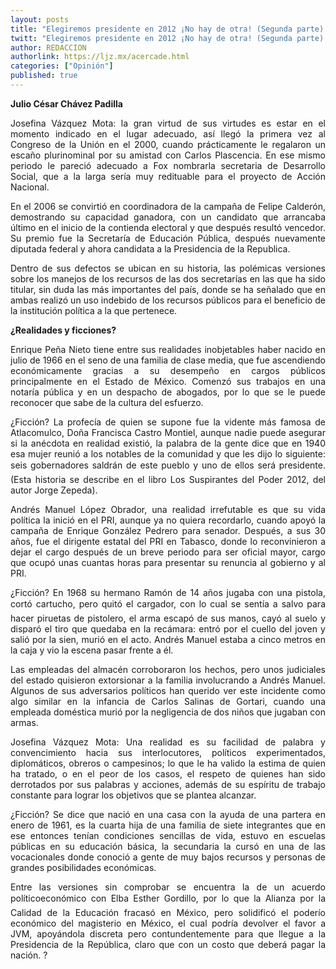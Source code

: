 ```yaml
---
layout: posts
title: "Elegiremos presidente en 2012 ¡No hay de otra! (Segunda parte) "
twitt: "Elegiremos presidente en 2012 ¡No hay de otra! (Segunda parte) "
author: REDACCION
authorlink: https://ljz.mx/acercade.html
categories: ["Opinión"]
published: true
---
```

<p style="text-align: justify;">
  <strong>Julio César Chávez Padilla</strong>
</p>

<p style="text-align: justify;">
  Josefina Vázquez Mota: la gran virtud de sus virtudes es estar en el momento indicado en el lugar adecuado, así llegó la primera vez al Congreso de la Unión en el 2000, cuando prácticamente le regalaron un escaño plurinominal por su amistad con Carlos Plascencia. En ese mismo periodo le pareció adecuado a Fox nombrarla secretaria de Desarrollo Social, que a la larga sería muy redituable para el proyecto de Acción Nacional.
</p>

<p style="text-align: justify;">
  En el 2006 se convirtió en coordinadora de la campaña de Felipe Calderón, demostrando su capacidad ganadora, con un candidato que arrancaba último en el inicio de la contienda electoral y que después resultó vencedor. Su premio fue la Secretaría de Educación Pública, después nuevamente diputada federal y ahora candidata a la Presidencia de la Republica.
</p>

<p style="text-align: justify;">
  Dentro de sus defectos se ubican en su historia, las polémicas versiones sobre los manejos de los recursos de las dos secretarías en las que ha sido titular, sin duda las más importantes del país, donde se ha señalado que en ambas realizó un uso indebido de los recursos públicos para el beneficio de la institución política a la que pertenece.
</p>

<p style="text-align: justify;">
  <strong>¿Realidades y ficciones?</strong>
</p>

<p style="text-align: justify;">
  Enrique Peña Nieto tiene entre sus realidades inobjetables haber nacido en julio de 1966 en el seno de una familia de clase media, que fue ascendiendo económicamente gracias a su desempeño en cargos públicos principalmente en el Estado de México. Comenzó sus trabajos en una notaría pública y en un despacho de abogados, por lo que se le puede reconocer que sabe de la cultura del esfuerzo.
</p>

<p style="text-align: justify;">
  ¿Ficción? La profecía de quien se supone fue la vidente más famosa de Atlacomulco, Doña Francisca Castro Montiel, aunque nadie puede asegurar si la anécdota en realidad existió, la palabra de la gente dice que en 1940 esa mujer reunió a los notables de la comunidad y que les dijo lo siguiente: seis gobernadores saldrán de este pueblo y uno de ellos será presidente. (Esta historia se describe en el libro Los Suspirantes del Poder 2012, del autor Jorge Zepeda).
</p>

<p style="text-align: justify;">
  Andrés Manuel López Obrador, una realidad irrefutable es que su vida política la inició en el PRI, aunque ya no quiera recordarlo, cuando apoyó la campaña de Enrique González Pedrero para senador. Después, a sus 30 años, fue el dirigente estatal del PRI en Tabasco, donde lo reconvinieron a dejar el cargo después de un breve periodo para ser oficial mayor, cargo que ocupó unas cuantas horas para presentar su renuncia al gobierno y al PRI.
</p>

<p style="text-align: justify;">
  ¿Ficción? En 1968 su hermano Ramón de 14 años jugaba con una pistola, cortó cartucho, pero quitó el cargador, con lo cual se sentía a salvo para hacer piruetas de pistolero, el arma escapó de sus manos, cayó al suelo y disparó el tiro que quedaba en la recámara: entró por el cuello del joven y salió por la sien, murió en el acto. Andrés Manuel estaba a cinco metros en la caja y vio la escena pasar frente a él.
</p>

<p style="text-align: justify;">
  Las empleadas del almacén corroboraron los hechos, pero unos judiciales del estado quisieron extorsionar a la familia involucrando a Andrés Manuel. Algunos de sus adversarios políticos han querido ver este incidente como algo similar en la infancia de Carlos Salinas de Gortari, cuando una empleada doméstica murió por la negligencia de dos niños que jugaban con armas.
</p>

<p style="text-align: justify;">
  Josefina Vázquez Mota: Una realidad es su facilidad de palabra y convencimiento hacia sus interlocutores, políticos experimentados, diplomáticos, obreros o campesinos; lo que le ha valido la estima de quien ha tratado, o en el peor de los casos, el respeto de quienes han sido derrotados por sus palabras y acciones, además de su espíritu de trabajo constante para lograr los objetivos que se plantea alcanzar.
</p>

<p style="text-align: justify;">
  ¿Ficción? Se dice que nació en una casa con la ayuda de una partera en enero de 1961, es la cuarta hija de una familia de siete integrantes que en ese entonces tenían condiciones sencillas de vida, estuvo en escuelas públicas en su educación básica, la secundaria la cursó en una de las vocacionales donde conoció a gente de muy bajos recursos y personas de grandes posibilidades económicas.
</p>

<p style="text-align: justify;">
  Entre las versiones sin comprobar se encuentra la de un acuerdo políticoeconómico con Elba Esther Gordillo, por lo que la Alianza por la Calidad de la Educación fracasó en México, pero solidificó el poderío económico del magisterio en México, el cual podría devolver el favor a JVM, apoyándola discreta pero contundentemente para que llegue a la Presidencia de la República, claro que con un costo que deberá pagar la nación. ?
</p>
